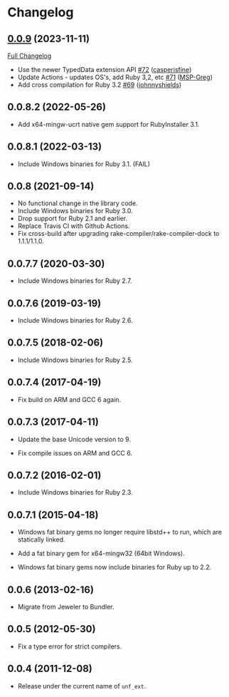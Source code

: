 # Changelog

## [0.0.9](https://github.com/knu/ruby-unf_ext/tree/v0.0.9) (2023-11-11)

[Full Changelog](https://github.com/knu/ruby-unf_ext/compare/v0.0.8.2...v0.0.9)

- Use the newer TypedData extension API [\#72](https://github.com/knu/ruby-unf_ext/pull/72) ([casperisfine](https://github.com/casperisfine))
- Update Actions - updates OS's, add Ruby 3,2, etc [\#71](https://github.com/knu/ruby-unf_ext/pull/71) ([MSP-Greg](https://github.com/MSP-Greg))
- Add cross compilation for Ruby 3.2 [\#69](https://github.com/knu/ruby-unf_ext/pull/69) ([johnnyshields](https://github.com/johnnyshields))

## 0.0.8.2 (2022-05-26)

- Add x64-mingw-ucrt native gem support for RubyInstaller 3.1.

## 0.0.8.1 (2022-03-13)

- Include Windows binaries for Ruby 3.1. (FAIL)

## 0.0.8 (2021-09-14)

- No functional change in the library code.
- Include Windows binaries for Ruby 3.0.
- Drop support for Ruby 2.1 and earlier.
- Replace Travis CI with Github Actions.
- Fix cross-build after upgrading rake-compiler/rake-compiler-dock to 1.1.1/1.1.0.

## 0.0.7.7 (2020-03-30)

- Include Windows binaries for Ruby 2.7.

## 0.0.7.6 (2019-03-19)

- Include Windows binaries for Ruby 2.6.

## 0.0.7.5 (2018-02-06)

- Include Windows binaries for Ruby 2.5.

## 0.0.7.4 (2017-04-19)

- Fix build on ARM and GCC 6 again.

## 0.0.7.3 (2017-04-11)

- Update the base Unicode version to 9.

- Fix compile issues on ARM and GCC 6.

## 0.0.7.2 (2016-02-01)

- Include Windows binaries for Ruby 2.3.

## 0.0.7.1 (2015-04-18)

- Windows fat binary gems no longer require libstd++ to
  run, which are statically linked.

- Add a fat binary gem for x64-mingw32 (64bit Windows).

- Windows fat binary gems now include binaries for Ruby up to 2.2.

## 0.0.6 (2013-02-16)

- Migrate from Jeweler to Bundler.

## 0.0.5 (2012-05-30)

- Fix a type error for strict compilers.

## 0.0.4 (2011-12-08)

- Release under the current name of `unf_ext`.
